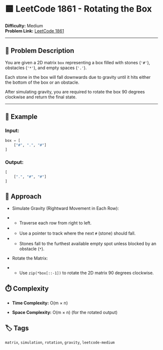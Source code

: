 # 🟦 LeetCode 1861 - Rotating the Box

**Difficulty:** Medium  
**Problem Link:** [LeetCode 1861](https://leetcode.com/problems/rotating-the-box)

---

## 📘 Problem Description

You are given a 2D matrix `box` representing a box filled with stones (`'#'`), obstacles (`'*'`), and empty spaces (`'.'`).

Each stone in the box will fall downwards due to gravity until it hits either the bottom of the box or an obstacle.

After simulating gravity, you are required to rotate the box 90 degrees clockwise and return the final state.

---

## 🧪 Example

### Input:
```python
box = [
    ["#", ".", "#"]
]
```

### Output:
```python
[
    [".", "#", "#"]
]
```

## 🚀 Approach

- Simulate Gravity (Rightward Movement in Each Row):

- - Traverse each row from right to left.

- - Use a pointer to track where the next `#` (stone) should fall.

- - Stones fall to the furthest available empty spot unless blocked by an obstacle (`*`).

- Rotate the Matrix:

- - Use `zip(*box[::-1])` to rotate the 2D matrix 90 degrees clockwise.

## ⏱️ Complexity

- **Time Complexity:** O(m × n)

- **Space Complexity:** O(m × n) (for the rotated output)

## 🏷️ Tags

`matrix`, `simulation`, `rotation`, `gravity`, `leetcode-medium`